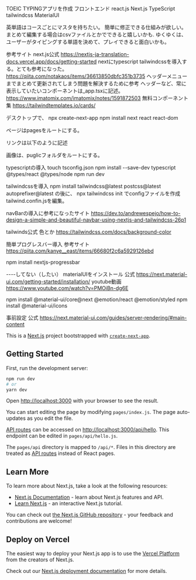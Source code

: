 TOEIC TYPINGアプリを作成
フロントエンド
react.js
Next.js
TypeScript
tailwindcss
MaterialUI

英単語はコースごとにマスタを持ちたい。
簡単に修正できる仕組みが欲しい。
まとめて編集する場合はcsvファイルとかでできると嬉しいかも.
ゆくゆくは、ユーザーがタイピングする単語を決めて、プレイできると面白いかも。


参考サイト
next.js公式
https://nextjs-ja-translation-docs.vercel.app/docs/getting-started
nextにtypescript tailwindcssを導入する。とても参考になった。
https://qiita.com/notakaos/items/36613850dbfc351b3735
ヘッダーメニューまでまとめて更新されてしまう問題を解決するために参考
ヘッダーなど、常に表示していたいコンポーネントは_app.tsxに記述。
https://www.imatomix.com/imatomix/notes/1591872503
無料コンポーネント集
https://tailwindtemplates.io/cards/

デスクトップで、
npx create-next-app
npm install next react react-dom

ページはpagesをルートにする。

リンクは以下のように記述

画像は、puglicフォルダをルートにする。
<img src="/images_1/logo.svg" alt="" className="logo"/>

typescriptの導入
touch tsconfig.json
npm install --save-dev typescript @types/react @types/node
npm run dev


tailwindcssを導入
npm install tailwindcss@latest postcss@latest autoprefixer@latest
の後に、
npx tailwindcss init
でconfigファイルを作成
tailwind.confin.jsを編集。

navBarの導入に参考になったサイト
https://dev.to/andrewespejo/how-to-design-a-simple-and-beautiful-navbar-using-nextjs-and-tailwindcss-26p1

tailwinds公式
色とか
https://tailwindcss.com/docs/background-color


簡単プログレスバー導入
参考サイト
https://qiita.com/kanye__east/items/66680f2c6a5929126ebd

npm install nextjs-progressbar





----してない（したい）
materialUIをインストール
公式
https://next.material-ui.com/getting-started/installation/
youtube動画
https://www.youtube.com/watch?v=PMOiBn-dg6E

npm install @material-ui/core@next @emotion/react @emotion/styled
npm install @material-ui/icons

事前設定
公式
https://next.material-ui.com/guides/server-rendering/#main-content


This is a [Next.js](https://nextjs.org/) project bootstrapped with [`create-next-app`](https://github.com/vercel/next.js/tree/canary/packages/create-next-app).
## Getting Started

First, run the development server:

```bash
npm run dev
# or
yarn dev
```

Open [http://localhost:3000](http://localhost:3000) with your browser to see the result.

You can start editing the page by modifying `pages/index.js`. The page auto-updates as you edit the file.

[API routes](https://nextjs.org/docs/api-routes/introduction) can be accessed on [http://localhost:3000/api/hello](http://localhost:3000/api/hello). This endpoint can be edited in `pages/api/hello.js`.

The `pages/api` directory is mapped to `/api/*`. Files in this directory are treated as [API routes](https://nextjs.org/docs/api-routes/introduction) instead of React pages.

## Learn More

To learn more about Next.js, take a look at the following resources:

- [Next.js Documentation](https://nextjs.org/docs) - learn about Next.js features and API.
- [Learn Next.js](https://nextjs.org/learn) - an interactive Next.js tutorial.

You can check out [the Next.js GitHub repository](https://github.com/vercel/next.js/) - your feedback and contributions are welcome!

## Deploy on Vercel

The easiest way to deploy your Next.js app is to use the [Vercel Platform](https://vercel.com/new?utm_medium=default-template&filter=next.js&utm_source=create-next-app&utm_campaign=create-next-app-readme) from the creators of Next.js.

Check out our [Next.js deployment documentation](https://nextjs.org/docs/deployment) for more details.
